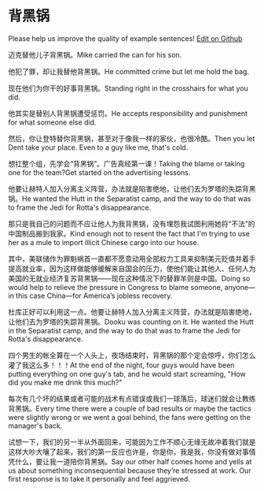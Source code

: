 # 背黑锅

Please help us improve the quality of example sentences! [Edit on Github](https://github.com/jiyushe/jiyu-example-sentence-source/blob/main/chinese/beiheiguo.md)

<p><span class="chinese">迈克替他儿子背黑锅。</span><span class="english">Mike carried the can for his son.</span></p>

<p><span class="chinese">他犯了罪，却让我替他背黑锅。</span><span class="english">He committed crime but let me hold the bag.</span></p>

<p><span class="chinese">现在他们为你干的好事背黑锅。</span><span class="english">Standing right in the crosshairs for what you did.</span></p>

<p><span class="chinese">他其实是替别人背黑锅遭受惩罚。</span><span class="english">He accepts responsibility and punishment for what someone else did.</span></p>

<p><span class="chinese">然后，你让登特替你背黑锅，甚至对于像我一样的家伙，也很冷酷。</span><span class="english">Then you let Dent take your place. Even to a guy like me, that's cold.</span></p>

<p><span class="chinese">想扛整个组，先学会“背黑锅”。广告真经第一课！</span><span class="english">Taking the blame or taking one for the team?Get started on the advertising lessons.</span></p>

<p><span class="chinese">他要让赫特人加入分离主义阵营，办法就是陷害绝地，让他们去为罗塔的失踪背黑锅。</span><span class="english">He wanted the Hutt in the Separatist camp, and the way to do that was to frame the Jedi for Rotta's disappearance.</span></p>

<p><span class="chinese">那只是我自己的问题而不应让他人为我背黑锅，没有埋怨我试图利用她将“不法”的中国制品搬到我家。</span><span class="english">Kind enough not to resent the fact that I'm trying to use her as a mule to import illicit Chinese cargo into our house.</span></p>

<p><span class="chinese">其中，美联储作为罪魁祸首一直都不愿意动用全部权力工具来抑制美元贬值并着手提高就业率，因为这样做能够缓解来自国会的压力，使他们能让其他人、任何人为美国的无就业经济复苏背黑锅——现在这种情况下的替罪羊则是中国。</span><span class="english">Doing so would help to relieve the pressure in Congress to blame someone, anyone—in this case China—for America’s jobless recovery.</span></p>

<p><span class="chinese">杜库正好可以利用这一点。他要让赫特人加入分离主义阵营，办法就是陷害绝地，让他们去为罗塔的失踪背黑锅。</span><span class="english">Dooku was counting on it. He wanted the Hutt in the Separatist camp, and the way to do that was to frame the Jedi for Rotta's disappearance.</span></p>

<p><span class="chinese">四个男生的帐全算在一个人头上，夜场结束时，背黑锅的那个定会惊呼，你们怎么灌了我这么多！！！</span><span class="english">At the end of the night, four guys would have been putting everything on one guy's tab, and he would start screaming, "How did you make me drink this much?"</span></p>

<p><span class="chinese">每次有几个坏的结果或者可能的战术有点错误或我们一球落后，球迷们就会让教练背黑锅。</span><span class="english">Every time there were a couple of bad results or maybe the tactics were slightly wrong or we went a goal behind, the fans were getting on the manager's back.</span></p>

<p><span class="chinese">试想一下，我们的另一半从外面回来，可能因为工作不顺心无缘无故冲着我们就是这样大吵大嚷了起来，我们的第一反应也许是，你是你，我是我，你没有做对事情凭什么，要让我一道陪你背黑锅。</span><span class="english">Say our other half comes home and yells at us about something inconsequential because they’re stressed at work. Our first response is to take it personally and feel aggrieved.</span></p>


